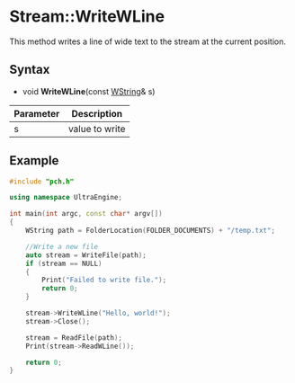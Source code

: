 # Stream::WriteWLine #
This method writes a line of wide text to the stream at the current position.

## Syntax ##
- void **WriteWLine**(const [WString](WString.md)& s)

| Parameter | Description |
| --- | --- |
| s | value to write |

## Example

```c++
#include "pch.h"

using namespace UltraEngine;

int main(int argc, const char* argv[])
{
	WString path = FolderLocation(FOLDER_DOCUMENTS) + "/temp.txt";

	//Write a new file
	auto stream = WriteFile(path);
	if (stream == NULL)
	{
		Print("Failed to write file.");
		return 0;
	}

	stream->WriteWLine("Hello, world!");
	stream->Close();

	stream = ReadFile(path);
	Print(stream->ReadWLine());

	return 0;
}
```